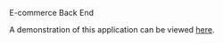 E-commerce Back End


A demonstration of this application can be viewed [here](https://drive.google.com/file/d/1pwkmzx19hw71QSNSWvvXNKtFcA7yAMDJ/view?usp=sharing).

